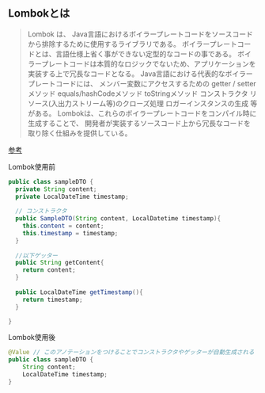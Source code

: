 ## Lombokとは

> Lombok は、 Java言語におけるボイラープレートコードをソースコードから排除するために使用するライブラリである。
> ボイラープレートコードとは、言語仕様上省く事ができない定型的なコードの事である。 ボイラープレートコードは本質的なロジックでないため、アプリケーションを実装する上で冗長なコードとなる。
> Java言語における代表的なボイラープレートコードには、
> メンバー変数にアクセスするための getter / setter メソッド
> equals/hashCodeメソッド
> toStringメソッド
> コンストラクタ
> リソース(入出力ストリーム等)のクローズ処理
> ロガーインスタンスの生成
> 等がある。
> Lombokは、これらのボイラープレートコードをコンパイル時に生成することで、 開発者が実装するソースコード上から冗長なコードを取り除く仕組みを提供している。

[参考](https://terasolunaorg.github.io/guideline/5.0.0.RELEASE/ja/Appendix/Lombok.html#:~:text=Lombok%20%E3%81%AF%E3%80%81%20Java%E8%A8%80%E8%AA%9E%E3%81%AB%E3%81%8A%E3%81%91%E3%82%8B,%E5%86%97%E9%95%B7%E3%81%AA%E3%82%B3%E3%83%BC%E3%83%89%E3%81%A8%E3%81%AA%E3%82%8B%E3%80%82)

Lombok使用前

```Java
public class sampleDTO {
  private String content;
  private LocalDateTime timestamp;
  
  // コンストラクタ
  public SampleDTO(String content, LocalDatetime timestamp){
    this.content = content;
    this.timestamp = timestamp;
  }
  
  //以下ゲッター
  public String getContent{
    return content;
  }
  
  public LocalDateTime getTimestamp(){
    return timestamp;
  }

}
```

Lombok使用後

```Java
@Value // このアノテーションをつけることでコンストラクタやゲッターが自動生成される
public class sampleDTO {
    String content;
    LocalDateTime timestamp;
}
```
